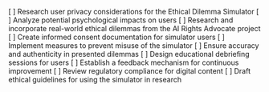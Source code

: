 [ ] Research user privacy considerations for the Ethical Dilemma Simulator
[ ] Analyze potential psychological impacts on users
[ ] Research and incorporate real-world ethical dilemmas from the AI Rights Advocate project
[ ] Create informed consent documentation for simulator users
[ ] Implement measures to prevent misuse of the simulator
[ ] Ensure accuracy and authenticity in presented dilemmas
[ ] Design educational debriefing sessions for users
[ ] Establish a feedback mechanism for continuous improvement
[ ] Review regulatory compliance for digital content
[ ] Draft ethical guidelines for using the simulator in research